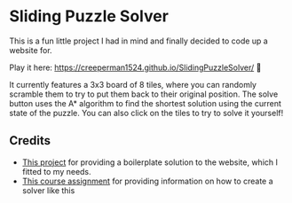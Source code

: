 # Sliding Puzzle Solver
This is a fun little project I had in mind and finally decided to code up a website for. 

Play it here: https://creeperman1524.github.io/SlidingPuzzleSolver/ 🚀

It currently features a 3x3 board of 8 tiles, where you can randomly scramble them to try to put them back to their original position.
The solve button uses the A* algorithm to find the shortest solution using the current state of the puzzle. You can also click on the tiles to try to solve it yourself!

## Credits
- [This project](https://codepen.io/camchambers/pen/rNzdJzG) for providing a boilerplate solution to the website, which I fitted to my needs.
- [This course assignment](https://www.cs.princeton.edu/courses/archive/spring19/cos226/assignments/8puzzle/specification.php) for providing information on how to create a solver like this
